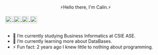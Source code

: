 <p align="center">⚡Hello there, I'm Calin.⚡</p>


<a href="https://www.linkedin.com/in/chelceacalin/">
  <img align="center"  width="22px" justify-content:"center" src="https://cdn.jsdelivr.net/npm/simple-icons@v3/icons/linkedin.svg" />
</a>
<a href="https://github.com/chelceacalin">
  <img align="center"  width="22px" justify-content: center src="https://cdn.jsdelivr.net/npm/simple-icons@v3/icons/github.svg" />
</a>

<a href="https://www.instagram.com/chelceacalin/">
  <img align="center" width="22px"   justify-content: center src="https://cdn.jsdelivr.net/npm/simple-icons@v3/icons/instagram.svg" />
</a>

<a href="https://www.facebook.com/chelcea.calin/">
  <img align="center"  width="22px"  justify-content: center src="https://cdn.jsdelivr.net/npm/simple-icons@v3/icons/facebook.svg" />
</a>

<br/>
<br/>


- 🔭 I’m currently studying Business Informatics at CSIE ASE.
- 🌱 I’m currently learning more about DataBases.
- ⚡ Fun fact: 2 years ago I knew little to nothing about programming.

</div>





